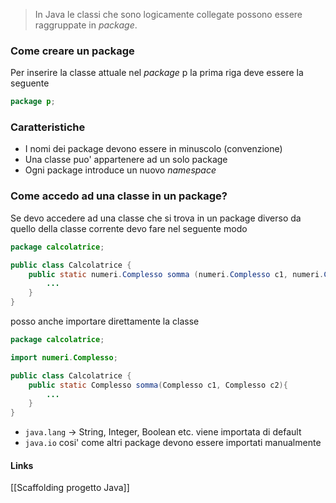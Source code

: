>In Java le classi che sono logicamente collegate possono essere raggruppate in *package*.

### Come creare un package
Per inserire la classe attuale nel *package* p la prima riga deve essere la seguente
```java
package p;
```

### Caratteristiche
- I nomi dei package devono essere in minuscolo (convenzione)
- Una classe puo' appartenere ad un solo package
- Ogni package introduce un nuovo *namespace* 
### Come accedo ad una classe in un package?
Se devo accedere ad una classe che si trova in un package diverso da quello della classe corrente devo fare nel seguente modo
```java
package calcolatrice;

public class Calcolatrice {
	public static numeri.Complesso somma (numeri.Complesso c1, numeri.Complesso) {
		...
	}
}
```

posso anche importare direttamente la classe
```java
package calcolatrice;

import numeri.Complesso;

public class Calcolatrice {
	public static Complesso somma(Complesso c1, Complesso c2){
		...
	}
}

```

- `java.lang` -> String, Integer, Boolean etc. viene importata di default
- `java.io` cosi' come altri package devono essere importati manualmente

#### Links
[[Scaffolding progetto Java]]
